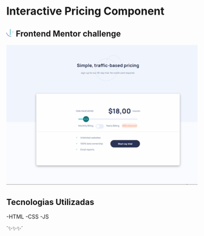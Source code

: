# Interactive Pricing Component
## <img src="fm.png" width=20px>   Frontend Mentor challenge 
[<img src="./proj.gif" alt="Exemplo do projeto">](https://marcelohcb.github.io/Interactive-pricing-component/)
## Tecnologias Utilizadas
-HTML
-CSS
-JS

´✨✨✨´
